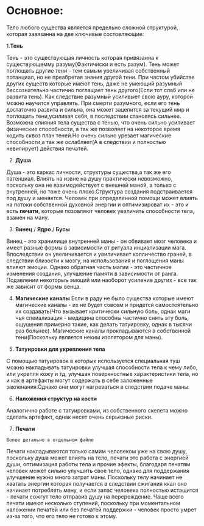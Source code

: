 # Основное:

Тело любого существа является предельно сложной структурой, которая завязанна на две ключивые состовляющие:

1.**Тень**

Тень - это существующая личность которая привязанна к существующемму разуму(Фактичиски и есть разум).
Тень может поглощать другие тени - тем самым увеличивая собственный потанциал, но не преабретая знания другой тени.
При частом убийстве других существ которые имеют тень, даже не умеющий разумный бессознательно частично поглащает тень другого(Если тот слаб или не развита тень). Как следствие разумный усиливыет свою ауру, которой можно научится управлять.
При смерти разумного, если его тень достаточно развита и сильна, она может зацепится за текущий мир и поглощать тени,усиливая себя, в последствии становясь сильнее.
Возможна слияния тела существа с тенью, что очень сильно усиливает физические способности, а так же позволяет на некоторое время ходить сквоз план теней.Но очень сильно урезает магические способности,а так же ослабляет(А в следствии и полностью невилирует) действия печатей.

2. **Душа**

Душа - это каркас личности, структуры существа,а так же его патенциал. Влиять на извне на душу практически невозможно, поскольку она не взаимодействует с внешней маной, а только с внутренней, но тоже очень плохо.Структура создания подстраивается под душу и меняется.
Человек при определенной помощи может влиять на потоки собственной духовной энергии и оптимизироват их - это и есть **печати**, которые позовляют человек увеличить способности тела, взамен на ману.

3. **Винец** / **Ядро** / **Бусы**

Винец - это хранилище внутренней маны - он обвивает мозг человека и имеет разные формы в зависимости от ритуала инциализации мага.
Впоследствии он увеличивается и увиличивает колличество граней, в следствии близости к мозгу, на использования и поглощения маны влияют эмоции.
Однако обратная часть магии - это частичное изменения создания, улучшение памяти в зависимости от ранга.
Подавлении некоторыъ эмоций или наоборот усиление других - все так же зависит от формы венца.

4. **Магические каналы**
Если в раду не было существа которые имеют магические каналы - их не будет совсем и придется самостоятельно их создавать(Что вызывает критически сильную боль, однак маги чья спеиализация - медицина способны частично снять эту боль, ощущения примерно такие, как делать татуировку, однак в тысячи раз больнее). Магические каналы прокладываются в собственной тени(Поскольку является неким изолятором для маны).

5. **Татуировки для укрепления тела** 

С помощью татуировок в которых используется специальная туш можно накладывать татуировки улучшая способности тела к чему либо, или укрепля кожу и тд, улучшая поверхностные характеристики тела, но и как в артефакты могут содержать в себе заложенные закленания.Однако они могут нагреваться в следствии 
подаче маны.

6. **Наложения структур на кости**

Аналогично работе с татуировками, из собственного скелета можно сделать артефакт, однак несет очень серьезные риски.

7. **Печати**

`Более детально в отдельном файле`

Печати накладываются только самим человеком уже на свою душу, поскольку душа может влиять на тело, печати это работа с энергией души, оптимизация работы тела и прочие эфекты, благодаря печатям человек может сильно улучшить свое тело, однако для поддержания улучшение нужно много затрат маны.
Поскольку телу начинает не хватать энергии которая получается в следствии сжигания ккал оно начинает потреблять ману, и если запас человека полностью истащится - печати сожгут тело отправив душу на перерождение.
Чаще всего печати имеют несколько ступений, поскольку при моментальном наложении печатей или без печатей поддержки - человек просто умрет из-за того, что его тело не готово к этому.
